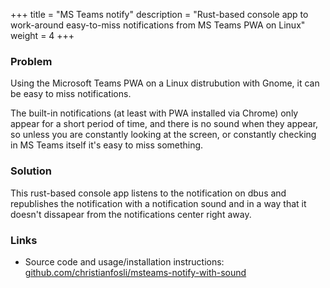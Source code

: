 +++
title = "MS Teams notify"
description = "Rust-based console app to work-around easy-to-miss notifications from MS Teams PWA on Linux"
weight = 4
+++

### Problem

Using the Microsoft Teams PWA on a Linux distrubution with Gnome, it can be easy to miss notifications.

The built-in notifications (at least with PWA installed via Chrome) only appear for a short period of time, and there is no sound when they appear, so unless you are constantly looking at the screen, or constantly checking in MS Teams itself it's easy to miss something.

### Solution

This rust-based console app listens to the notification on dbus and republishes the notification with a notification sound and in a way that it doesn't dissapear from the notifications center right away.

### Links

* Source code and usage/installation instructions: [github.com/christianfosli/msteams-notify-with-sound](https://github.com/christianfosli/msteams-notify-with-sound)
